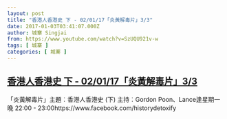 ```yaml
---
layout: post
title: "香港人香港史 下 - 02/01/17「炎黃解毒片」3/3"
date: 2017-01-03T03:41:07.000Z
author: 城寨 Singjai
from: https://www.youtube.com/watch?v=SzUQU921v-w
tags: [ 城寨 ]
categories: [ 城寨 ]
---
```

<!--1483414867000-->
[香港人香港史 下 - 02/01/17「炎黃解毒片」3/3](https://www.youtube.com/watch?v=SzUQU921v-w)
------

<div>
「炎黃解毒片」主題︰香港人香港史 (下) 主持︰Gordon Poon、Lance逢星期一晚 22:00 - 23:00https://www.facebook.com/historydetoxify
</div>

